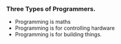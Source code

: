 ### Three Types of Programmers.
  - Programming is maths
  - Programming is for controlling hardware
  - Programming is for building things.